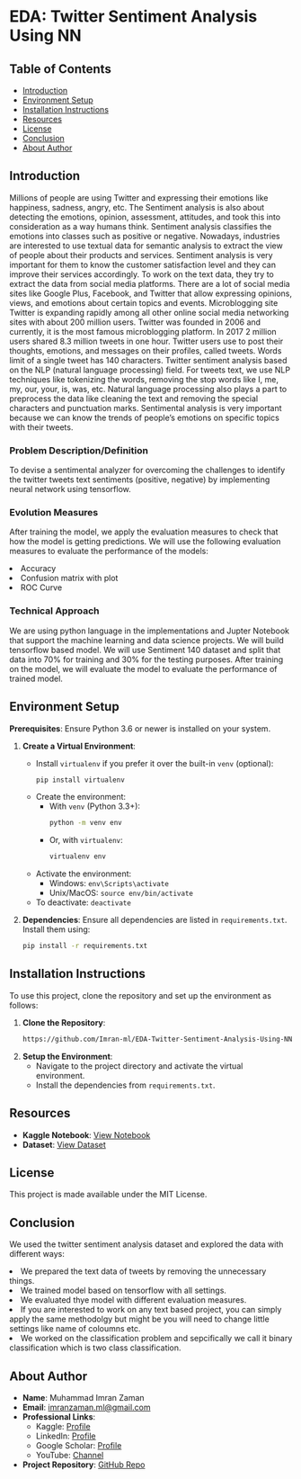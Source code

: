 # EDA: Twitter Sentiment Analysis Using NN

## Table of Contents

- [Introduction](#introduction)
- [Environment Setup](#environment-setup)
- [Installation Instructions](#installation-instructions)
- [Resources](#resources)
- [License](#license)
- [Conclusion](#conclusion)
- [About Author](#about-author)

## Introduction

Millions of people are using Twitter and expressing their emotions like happiness, sadness, angry, etc. The Sentiment analysis is also about detecting the emotions, opinion, assessment, attitudes, and took this into consideration as a way humans think. Sentiment analysis classifies the emotions into classes such as positive or negative. Nowadays, industries are interested to use textual data for semantic analysis to extract the view of people about their products and services. Sentiment analysis is very important for them to know the customer satisfaction level and they can improve their services accordingly. To work on the text data, they try to extract the data from social media platforms. There are a lot of social media sites like Google Plus, Facebook, and Twitter that allow expressing opinions, views, and emotions about certain topics and events. Microblogging site Twitter is expanding rapidly among all other online social media networking sites with about 200 million users. Twitter was founded in 2006 and currently, it is the most famous microblogging platform. In 2017 2 million users shared 8.3 million tweets in one hour. Twitter users use to post their thoughts, emotions, and messages on their profiles, called tweets. Words limit of a single tweet has 140 characters. Twitter sentiment analysis based on the NLP (natural language processing) field. For tweets text, we use NLP techniques like tokenizing the words, removing the stop words like I, me, my, our, your, is, was, etc. Natural language processing also plays a part to preprocess the data like cleaning the text and removing the special characters and punctuation marks. Sentimental analysis is very important because we can know the trends of people’s emotions on specific topics with their tweets.

### Problem Description/Definition

To devise a sentimental analyzer for overcoming the challenges to identify the twitter tweets text sentiments (positive, negative) by implementing neural network using tensorflow.

### Evolution Measures

After training the model, we apply the evaluation measures to check that how the model is getting predictions. We will use the following evaluation measures to evaluate the performance of the models:
    <li>Accuracy</li>
    <li>Confusion matrix with plot</li>
    <li>ROC Curve</li>

### Technical Approach

We are using python language in the implementations and Jupter Notebook that support the machine learning and data science projects. We will build tensorflow based model. We will use Sentiment 140 dataset and split that data into 70% for training and 30% for the testing purposes. After training on the model, we will evaluate the model to evaluate the performance of trained model.

## Environment Setup

**Prerequisites**: Ensure Python 3.6 or newer is installed on your system.

1. **Create a Virtual Environment**:
    - Install `virtualenv` if you prefer it over the built-in `venv` (optional):
        ```bash
        pip install virtualenv
        ```
    - Create the environment:
        - With `venv` (Python 3.3+):
            ```bash
            python -m venv env
            ```
        - Or, with `virtualenv`:
            ```bash
            virtualenv env
            ```
    - Activate the environment:
        - Windows: `env\Scripts\activate`
        - Unix/MacOS: `source env/bin/activate`
    - To deactivate: `deactivate`

2. **Dependencies**:
    Ensure all dependencies are listed in `requirements.txt`. Install them using:
    ```bash
    pip install -r requirements.txt
    ```

## Installation Instructions

To use this project, clone the repository and set up the environment as follows:

1. **Clone the Repository**:
    ```bash
    https://github.com/Imran-ml/EDA-Twitter-Sentiment-Analysis-Using-NN.git
    ```
2. **Setup the Environment**:
    - Navigate to the project directory and activate the virtual environment.
    - Install the dependencies from `requirements.txt`.

## Resources

- **Kaggle Notebook**: [View Notebook](https://www.kaggle.com/code/muhammadimran112233/eda-twitter-sentiment-analysis-using-nn)
- **Dataset**: [View Dataset](https://www.kaggle.com/datasets/kazanova/sentiment140)

## License

This project is made available under the MIT License.

## Conclusion

We used the twitter sentiment analysis dataset and explored the data with different ways:
        <li>We prepared the text data of tweets by removing the unnecessary things.</li>
        <li>We trained model based on tensorflow with all settings. </li>
        <li>We evaluated thye model with different evaluation measures.</li>
        <li>If you are interested to work on any text based project, you can simply apply the same methodolgy but might be you will need to change little settings like name                 of coloumns etc.</li>
        <li>We worked on the classification problem and sepcifically we call it binary classification which is two class classification.</li>

## About Author

- **Name**: Muhammad Imran Zaman
- **Email**: [imranzaman.ml@gmail.com](mailto:imranzaman.ml@gmail.com)
- **Professional Links**:
    - Kaggle: [Profile](https://www.kaggle.com/muhammadimran112233)
    - LinkedIn: [Profile](linkedin.com/in/muhammad-imran-zaman)
    - Google Scholar: [Profile](https://scholar.google.com/citations?user=ulVFpy8AAAAJ&hl=en)
    - YouTube: [Channel](https://www.youtube.com/@consolioo)
- **Project Repository**: [GitHub Repo](https://github.com/Imran-ml/EDA-Twitter-Sentiment-Analysis-Using-NN.git)
